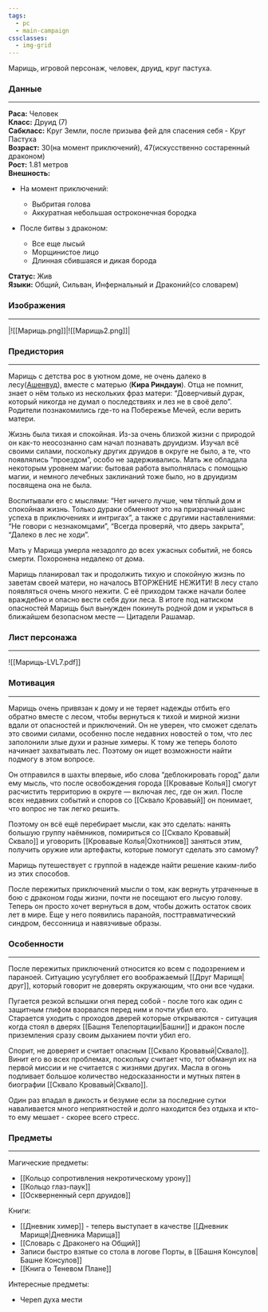 ```yaml
---
tags:
  - pc
  - main-campaign
cssclasses:
  - img-grid
---
```

Марищь, игровой персонаж, человек, друид, круг пастуха.
### Данные
---
**Раса:** Человек  
**Класс:** Друид (7)  
**Сабкласс:** Круг Земли, после призыва фей для спасения себя - Круг Пастуха  
**Возраст:** 30(на момент приключений), 47(искусственно состаренный драконом)  
**Рост:** 1.81 метров  
**Внешность:**

- На момент приключений:  
	- Выбритая голова  
	- Аккуратная небольшая остроконечная бородка  

- После битвы з драконом:  
	- Все еще лысый  
	- Морщинистое лицо  
	- Длинная сбившаяся и дикая борода  

**Статус:** Жив  
**Языки:** Общий, Сильван, Инфернальный и Драконий(со словарем)  
### Изображения
---
|![[Марищь.png]]|![[Марищь2.png]]|

### Предистория
---
Марищь с детства рос в уютном доме, не очень далеко в лесу([Ашенвуд](https://forgottenrealms.fandom.com/wiki/Ashenwood)), вместе с матерью 
(**Кира Риндаун**). Отца не помнит, знает о нём только из нескольких фраз матери: “Доверчивый дурак, который никогда не думал о последствиях и лез не в своё дело”. Родители познакомились где-то на Побережье Мечей, если верить матери.  

Жизнь была тихая и спокойная. Из-за очень близкой жизни с природой он как-то неосознанно сам начал познавать друидизм. Изучал всё своими силами, поскольку других друидов в округе не было, а те, что появлялись “проездом”, особо не задерживались. Мать же обладала некоторым уровнем магии: бытовая работа выполнялась с помощью магии, и немного лечебных заклинаний тоже было, но в друидизм посвящена она не была.  

Воспитывали его с мыслями: “Нет ничего лучше, чем тёплый дом и спокойная жизнь. Только дураки обменяют это на призрачный шанс успеха в приключениях и интригах”, а также с другими наставлениями: “Не говори с незнакомцами”, “Всегда проверяй, что дверь закрыта”, “Далеко в лес не ходи”.  

Мать у Марища умерла незадолго до всех ужасных событий, не боясь смерти. Похоронена недалеко от дома.  

Марищь планировал так и продолжить тихую и спокойную жизнь по заветам своей матери, но началось ВТОРЖЕНИЕ НЕЖИТИ! В лесу стало появляться очень много нежити. С её приходом также начали более враждебно и опасно вести себя духи леса. В итоге под натиском опасностей Марищь был вынужден покинуть родной дом и укрыться в ближайшем безопасном месте — Цитадели Рашамар.  

### Лист персонажа
---
![[Марищь-LVL7.pdf]]

### Мотивация
---
Марищь очень привязан к дому и не теряет надежды отбить его обратно вместе с лесом, чтобы вернуться к тихой и мирной жизни вдали от опасностей и приключений. Он не уверен, что сможет сделать это своими силами, особенно после недавних новостей о том, что лес заполонили злые духи и разные химеры. К тому же теперь болото начинает захватывать лес. Поэтому он ищет возможности найти подмогу в этом вопросе.  

Он отправился в шахты впервые, ибо слова “деблокировать город” дали ему мысль, что после освобождения города [[Кровавые Колья]] смогут расчистить территорию в округе — включая лес, где он жил. После всех недавних событий и споров со [[Сквало Кровавый]] он понимает, что вопрос не так легко решить.  

Поэтому он всё ещё перебирает мысли, как это сделать: нанять большую группу наёмников, помириться со [[Сквало Кровавый|Сквало]] и уговорить [[Кровавые Колья|Охотников]] заняться этим, получить оружие или артефакты, которые помогут сделать это самому?  

Марищь путешествует с группой в надежде найти решение каким-либо из этих способов.  

После пережитых приключений мысли о том, как вернуть утраченные в бою с драконом годы жизни, почти не посещают его лысую голову. Теперь он просто хочет вернуться в дом, чтобы дожить остаток своих лет в мире. Еще у него появились паранойя, посттравматический синдром, бессонница и навязчивые образы.  

### Особенности
---
После пережитых приключений относится ко всем с подозрением и параноей. Ситуацию усугубляет его воображаемый [[Друг Марищя|друг]], который говорит не доверять окружающим, что они все чудаки.  

Пугается резкой вспышки огня перед собой - после того как один с защитным глифом взорвался перед ним и почти убил его.  
Старается уходить с проходов дверей которые открываются - ситуация когда стоял в дверях [[Башня Телепортации|Башни]] и дракон после приземления сразу своим дыханием почти убил его.  

Спорит, не доверяет и считает опасным [[Сквало Кровавый|Сквало]]. Винит его во всех проблемах, поскольку считает что, тот обманул их на первой миссии и не считается с жизнями других. Масла в огонь подливает большое количество недосказанности и мутных пятен в биографии [[Сквало Кровавый|Сквало]].  

Один раз впадал в дикость и безумие если за последние сутки наваливается много неприятностей и долго находится без отдыха и кто-то ему мешает - скорее всего стресс.  
### Предметы
---
Магические предметы:

- [[Кольцо сопротивления некротическому урону]]  
- [[Кольцо глаз-паук]]  
- [[Оскверненный серп друидов]]  

Книги:

- [[Дневник химер]] - теперь выступает в качестве [[Дневник Марищя|Дневника Марища]]  
- [[Словарь с Драконего на Общий]]  
- Записи быстро взятые со стола в логове Порты, в [[Башня Консулов|Башне Консулов]]  
- [[Книга о Теневом Плане]]  

Интересные предметы:

- Череп духа мести  